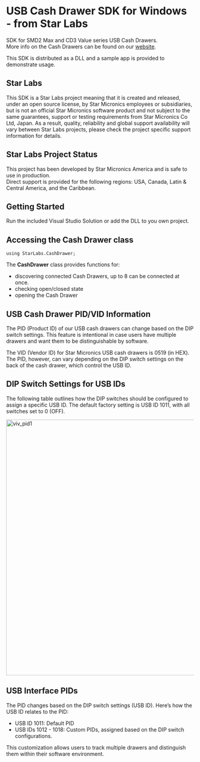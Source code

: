 # USB Cash Drawer SDK for Windows - from Star Labs

SDK for SMD2 Max and CD3 Value series USB Cash Drawers.  
More info on the Cash Drawers can be found on our [website](https://www.starmicronics.com/pages/pos-cash-register-drawers).

This SDK is distributed as a DLL and a sample app is provided to demonstrate usage.  

## Star Labs
This SDK is a Star Labs project meaning that it is created and released, under an open source license, by Star Micronics employees or subsidiaries, but is not an official Star Micronics software product and not subject to the same guarantees, support or testing requirements from Star Micronics Co Ltd, Japan. As a result, quality, reliability and global support availability will vary between Star Labs projects, please check the project specific support information for details.

## Star Labs Project Status
This project has been developed by Star Micronics America and is safe to use in production.  
Direct support is provided for the following regions: USA, Canada, Latin & Central America, and the Caribbean.

## Getting Started

Run the included Visual Studio Solution or add the DLL to you own project.

## Accessing the Cash Drawer class  
`using StarLabs.CashDrawer;`

The **CashDrawer** class provides functions for:
- discovering connected Cash Drawers, up to 8 can be connected at once.
- checking open/closed state
- opening the Cash Drawer

## USB Cash Drawer PID/VID Information
The PID (Product ID) of our USB cash drawers can change based on the DIP switch settings. This feature is intentional in case users have multiple drawers and want them to be distinguishable by software.

The VID (Vendor ID) for Star Micronics USB cash drawers is 0519 (in HEX). The PID, however, can vary depending on the DIP switch settings on the back of the cash drawer, which control the USB ID.

## DIP Switch Settings for USB IDs
The following table outlines how the DIP switches should be configured to assign a specific USB ID. The default factory setting is USB ID 1011, with all switches set to 0 (OFF).

<img width="685" alt="viv_pid1" src="https://github.com/user-attachments/assets/297e6667-2d6a-4808-97d4-fdfd71f7a04a" />

## USB Interface PIDs
The PID changes based on the DIP switch settings (USB ID). Here’s how the USB ID relates to the PID:

- USB ID 1011: Default PID
- USB IDs 1012 - 1018: Custom PIDs, assigned based on the DIP switch configurations.
  
This customization allows users to track multiple drawers and distinguish them within their software environment.
